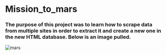 # Mission_to_mars
### The purpose of this project was to learn how to scrape data from multiple sites in order to extract it and create a new one in the new HTML database. Below is an image pulled.
![mars](https://user-images.githubusercontent.com/88811084/144665189-e7ec2466-2e47-4de7-bcd1-cab4e6825ad3.png)
